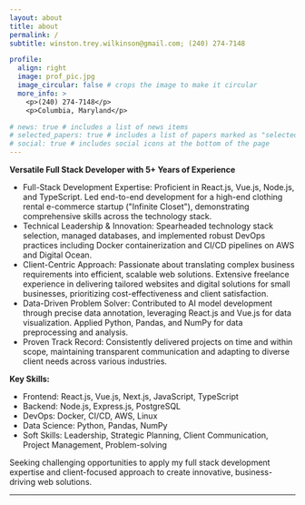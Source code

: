 ```yaml
---
layout: about
title: about
permalink: /
subtitle: winston.trey.wilkinson@gmail.com; (240) 274-7148

profile:
  align: right
  image: prof_pic.jpg
  image_circular: false # crops the image to make it circular
  more_info: >
    <p>(240) 274-7148</p>
    <p>Columbia, Maryland</p>

# news: true # includes a list of news items
# selected_papers: true # includes a list of papers marked as "selected={true}"
# social: true # includes social icons at the bottom of the page
---
```


**Versatile Full Stack Developer with 5+ Years of Experience**
- Full-Stack Development Expertise: Proficient in React.js, Vue.js, Node.js, and TypeScript. Led end-to-end development for a high-end clothing rental e-commerce startup ("Infinite Closet"), demonstrating comprehensive skills across the technology stack.
- Technical Leadership & Innovation: Spearheaded technology stack selection, managed databases, and implemented robust DevOps practices including Docker containerization and CI/CD pipelines on AWS and Digital Ocean.
- Client-Centric Approach: Passionate about translating complex business requirements into efficient, scalable web solutions. Extensive freelance experience in delivering tailored websites and digital solutions for small businesses, prioritizing cost-effectiveness and client satisfaction.
- Data-Driven Problem Solver: Contributed to AI model development through precise data annotation, leveraging React.js and Vue.js for data visualization. Applied Python, Pandas, and NumPy for data preprocessing and analysis.
- Proven Track Record: Consistently delivered projects on time and within scope, maintaining transparent communication and adapting to diverse client needs across various industries.

**Key Skills:**
- Frontend: React.js, Vue.js, Next.js, JavaScript, TypeScript
- Backend: Node.js, Express.js, PostgreSQL
- DevOps: Docker, CI/CD, AWS, Linux
- Data Science: Python, Pandas, NumPy
- Soft Skills: Leadership, Strategic Planning, Client Communication, Project Management, Problem-solving

Seeking challenging opportunities to apply my full stack development expertise and client-focused approach to create innovative, business-driving web solutions.

---
